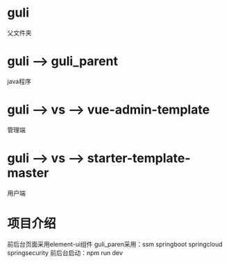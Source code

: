 # guli
父文件夹
# guli --> guli_parent
java程序
# guli --> vs --> vue-admin-template
管理端
# guli --> vs --> starter-template-master
用户端

# 项目介绍
前后台页面采用element-ui组件
guli_paren采用：ssm springboot  springcloud  springsecurity
前后台启动：npm run dev
